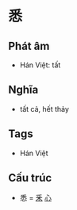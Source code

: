 # 悉

## Phát âm
* Hán Việt: tất

## Nghĩa
* tất cả, hết thảy

## Tags
* Hán Việt

## Cấu trúc
* 悉 = [釆](釆.md) [心](心.md)

<script>window.HANZI_FIELD='悉';</script>